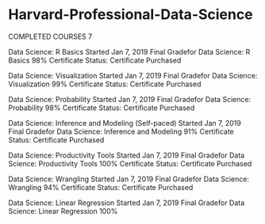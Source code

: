 # Harvard-Professional-Data-Science

COMPLETED COURSES 7

Data Science: R Basics
Started Jan 7, 2019
Final Gradefor Data Science: R Basics
98%
Certificate Status:  Certificate Purchased

Data Science: Visualization
Started Jan 7, 2019
Final Gradefor Data Science: Visualization
99%
Certificate Status:  Certificate Purchased

Data Science: Probability
Started Jan 7, 2019
Final Gradefor Data Science: Probability
98%
Certificate Status:  Certificate Purchased

Data Science: Inference and Modeling
(Self-paced) Started Jan 7, 2019
Final Gradefor Data Science: Inference and Modeling
91%
Certificate Status:  Certificate Purchased

Data Science: Productivity Tools
Started Jan 7, 2019
Final Gradefor Data Science: Productivity Tools
100%
Certificate Status:  Certificate Purchased

Data Science: Wrangling
Started Jan 7, 2019
Final Gradefor Data Science: Wrangling
94%
Certificate Status:  Certificate Purchased

Data Science: Linear Regression
Started Jan 7, 2019
Final Gradefor Data Science: Linear Regression
100%
